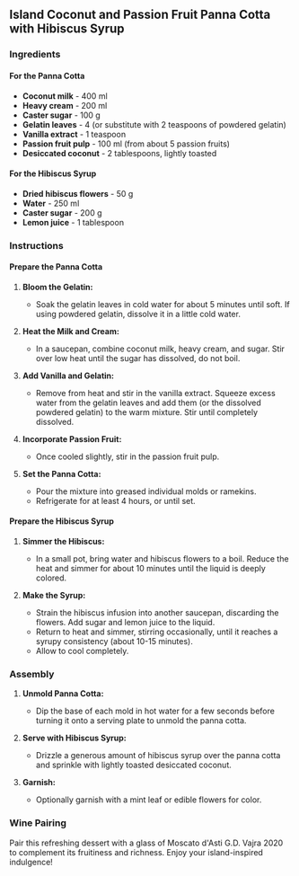 ## Island Coconut and Passion Fruit Panna Cotta with Hibiscus Syrup

### Ingredients

#### For the Panna Cotta
- **Coconut milk** - 400 ml
- **Heavy cream** - 200 ml
- **Caster sugar** - 100 g
- **Gelatin leaves** - 4 (or substitute with 2 teaspoons of powdered gelatin)
- **Vanilla extract** - 1 teaspoon
- **Passion fruit pulp** - 100 ml (from about 5 passion fruits)
- **Desiccated coconut** - 2 tablespoons, lightly toasted

#### For the Hibiscus Syrup
- **Dried hibiscus flowers** - 50 g
- **Water** - 250 ml
- **Caster sugar** - 200 g
- **Lemon juice** - 1 tablespoon

### Instructions

#### Prepare the Panna Cotta
1. **Bloom the Gelatin:**
   - Soak the gelatin leaves in cold water for about 5 minutes until soft. If using powdered gelatin, dissolve it in a little cold water.

2. **Heat the Milk and Cream:**
   - In a saucepan, combine coconut milk, heavy cream, and sugar. Stir over low heat until the sugar has dissolved, do not boil.

3. **Add Vanilla and Gelatin:**
   - Remove from heat and stir in the vanilla extract. Squeeze excess water from the gelatin leaves and add them (or the dissolved powdered gelatin) to the warm mixture. Stir until completely dissolved.

4. **Incorporate Passion Fruit:**
   - Once cooled slightly, stir in the passion fruit pulp.

5. **Set the Panna Cotta:**
   - Pour the mixture into greased individual molds or ramekins. 
   - Refrigerate for at least 4 hours, or until set.

#### Prepare the Hibiscus Syrup
1. **Simmer the Hibiscus:**
   - In a small pot, bring water and hibiscus flowers to a boil. Reduce the heat and simmer for about 10 minutes until the liquid is deeply colored.

2. **Make the Syrup:**
   - Strain the hibiscus infusion into another saucepan, discarding the flowers. Add sugar and lemon juice to the liquid.
   - Return to heat and simmer, stirring occasionally, until it reaches a syrupy consistency (about 10-15 minutes).
   - Allow to cool completely.

### Assembly
1. **Unmold Panna Cotta:**
   - Dip the base of each mold in hot water for a few seconds before turning it onto a serving plate to unmold the panna cotta.

2. **Serve with Hibiscus Syrup:**
   - Drizzle a generous amount of hibiscus syrup over the panna cotta and sprinkle with lightly toasted desiccated coconut.

3. **Garnish:**
   - Optionally garnish with a mint leaf or edible flowers for color.

### Wine Pairing
Pair this refreshing dessert with a glass of Moscato d'Asti G.D. Vajra 2020 to complement its fruitiness and richness. Enjoy your island-inspired indulgence!